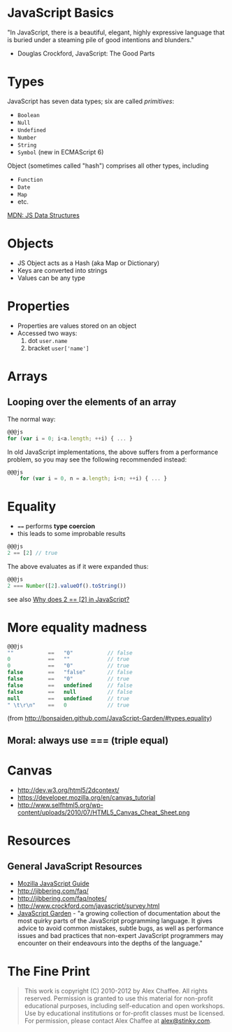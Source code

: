 # JavaScript Basics

"In JavaScript, there is a beautiful, elegant, highly expressive language that is buried under a steaming pile of good intentions and blunders."
 - Douglas Crockford, JavaScript: The Good Parts

# Types

JavaScript has seven data types; six are called *primitives*:

* `Boolean`
* `Null`
* `Undefined`
* `Number`
* `String`
* `Symbol` (new in ECMAScript 6)

Object (sometimes called "hash") comprises all other types, including

* `Function`
* `Date`
* `Map`
* etc.

[MDN: JS Data Structures](https://developer.mozilla.org/en-US/docs/Web/JavaScript/Data_structures)

# Objects

* JS Object acts as a Hash (aka Map or Dictionary)
* Keys are converted into strings
* Values can be any type

# Properties

* Properties are values stored on an object
* Accessed two ways:
  1. dot `user.name`
  2. bracket `user['name']`

# Arrays

## Looping over the elements of an array

The normal way:

```js
@@@js
for (var i = 0; i<a.length; ++i) { ... }
```

In old JavaScript implementations, the above suffers from a performance problem, so you may see the following recommended instead:

```js
@@@js
    for (var i = 0, n = a.length; i<n; ++i) { ... }
```

# Equality

* `==` performs **type coercion**
* this leads to some improbable results

```js
@@@js
2 == [2] // true
```

The above evaluates as if it were expanded thus:

```js
@@@js
2 === Number([2].valueOf().toString())
```

see also [Why does 2 == [2] in JavaScript?
](http://stackoverflow.com/questions/1724255/why-does-2-2-in-javascript)

# More equality madness

```js
@@@js
""           ==   "0"           // false
0            ==   ""            // true
0            ==   "0"           // true
false        ==   "false"       // false
false        ==   "0"           // true
false        ==   undefined     // false
false        ==   null          // false
null         ==   undefined     // true
" \t\r\n"    ==   0             // true
```

(from <http://bonsaiden.github.com/JavaScript-Garden/#types.equality>)

## Moral: always use === (triple equal)

# Canvas

* http://dev.w3.org/html5/2dcontext/
* https://developer.mozilla.org/en/canvas_tutorial
* http://www.selfhtml5.org/wp-content/uploads/2010/07/HTML5_Canvas_Cheat_Sheet.png

# Resources

## General JavaScript Resources

* [Mozilla JavaScript Guide](http://developer.mozilla.org/en/JavaScript/Guide)
* <http://jibbering.com/faq/>
* <http://jibbering.com/faq/notes/>
* <http://www.crockford.com/javascript/survey.html>
* [JavaScript Garden](http://bonsaiden.github.com/JavaScript-Garden/) - "a growing collection of documentation about the most quirky parts of the JavaScript programming language. It gives advice to avoid common mistakes, subtle bugs, as well as performance issues and bad practices that non-expert JavaScript programmers may encounter on their endeavours into the depths of the language."


# The Fine Print

> This work is copyright (C) 2010-2012 by Alex Chaffee. All rights reserved. Permission is granted to use this material for non-profit educational purposes, including self-education and open workshops. Use by educational institutions or for-profit classes must be licensed. For permission, please contact Alex Chaffee at alex@stinky.com.
